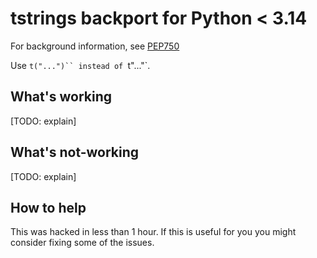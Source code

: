 # tstrings backport for Python < 3.14

For background information, see [PEP750](https://peps.python.org/pep-0750/)

Use `t("...")`` instead of `t"..."`.

## What's working

[TODO: explain]

## What's not-working

[TODO: explain]

## How to help

This was hacked in less than 1 hour. If this is useful for you you might consider fixing some of the issues.
